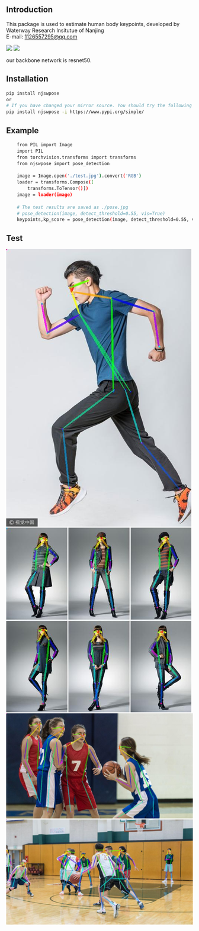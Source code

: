 Introduction
-----
This package is used to estimate human body keypoints, developed by Waterway Research Insitutue of Nanjing  
E-mail: 1126557295@qq.com

![](https://img.shields.io/badge/build-passing-brightgreen) ![](https://img.shields.io/badge/author-ddmm-brightgreen)

our backbone network is resnet50.

Installation
-----

```bash
pip install njswpose
or 
# If you have changed your mirror source. You should try the following command.
pip install njswpose -i https://www.pypi.org/simple/
```

Example
-----

```bash
    from PIL import Image
    import PIL
    from torchvision.transforms import transforms
    from njswpose import pose_detection
    
    image = Image.open('./test.jpg').convert('RGB')
    loader = transforms.Compose([
        transforms.ToTensor()])
    image = loader(image)
    
    # The test results are saved as ./pose.jpg
    # pose_detection(image, detect_threshold=0.55, vis=True)
    keypoints,kp_score = pose_detection(image, detect_threshold=0.55, vis=True)
```
Test
---
![image](https://github.com/ddmm2020/njswpose/blob/master/detection_result/test1_pose.jpg)
![image](https://github.com/ddmm2020/njswpose/blob/master/detection_result/test2_pose.jpg)
![image](https://github.com/ddmm2020/njswpose/blob/master/detection_result/test3_pose.jpg)
![image](https://github.com/ddmm2020/njswpose/blob/master/detection_result/test4_pose.jpg)

